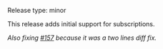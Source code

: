 Release type: minor

This release adds initial support for subscriptions.

_Also fixing [#157](https://github.com/nrbnlulu/qtgql/issues/157) because it was a two lines diff fix._
